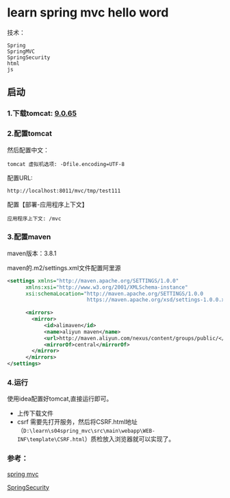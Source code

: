 # learn spring mvc hello word
技术：
```
Spring
SpringMVC
SpringSecurity
html
js
```

## 启动

### 1.下载tomcat: [9.0.65](https://mirrors.cnnic.cn/apache/tomcat/tomcat-9/v9.0.65/bin/)

### 2.配置tomcat

然后配置中文：

```
tomcat 虚拟机选项: -Dfile.encoding=UTF-8
```

配置URL:
```
http://localhost:8011/mvc/tmp/test111
```
配置【部署-应用程序上下文】
```
应用程序上下文: /mvc
```
### 3.配置maven
maven版本：3.8.1

maven的.m2/settings.xml文件配置阿里源
```xml
<settings xmlns="http://maven.apache.org/SETTINGS/1.0.0"
      xmlns:xsi="http://www.w3.org/2001/XMLSchema-instance"
      xsi:schemaLocation="http://maven.apache.org/SETTINGS/1.0.0
                          https://maven.apache.org/xsd/settings-1.0.0.xsd">
      
      <mirrors>
    	<mirror>  
      		<id>alimaven</id>  
      		<name>aliyun maven</name>  
      		<url>http://maven.aliyun.com/nexus/content/groups/public/</url>  
      		<mirrorOf>central</mirrorOf>          
    	</mirror>  
      </mirrors>
</settings>
```


### 4.运行
使用idea配置好tomcat,直接运行即可。

- 上传下载文件
- csrf  需要先打开服务，然后将CSRF.html地址（`D:\learn\s04spring_mvc\src\main\webapp\WEB-INF\template\CSRF.html`）质检放入浏览器就可以实现了。

### 参考：

[spring mvc](https://www.yuque.com/qingkongxiaguang/spring/nn91w0) 

[SpringSecurity](https://www.yuque.com/qingkongxiaguang/spring/cdrkgt)
